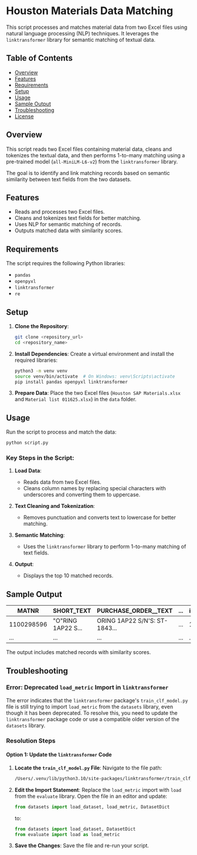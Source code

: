# Houston Materials Data Matching

This script processes and matches material data from two Excel files using natural language processing (NLP) techniques. It leverages the `linktransformer` library for semantic matching of textual data.

## Table of Contents

- [Overview](#overview)
- [Features](#features)
- [Requirements](#requirements)
- [Setup](#setup)
- [Usage](#usage)
- [Sample Output](#sample-output)
- [Troubleshooting](#troubleshooting)
- [License](#license)

## Overview

This script reads two Excel files containing material data, cleans and tokenizes the textual data, and then performs 1-to-many matching using a pre-trained model (`all-MiniLM-L6-v2`) from the `linktransformer` library.

The goal is to identify and link matching records based on semantic similarity between text fields from the two datasets.

## Features

- Reads and processes two Excel files.
- Cleans and tokenizes text fields for better matching.
- Uses NLP for semantic matching of records.
- Outputs matched data with similarity scores.

## Requirements

The script requires the following Python libraries:

- `pandas`
- `openpyxl`
- `linktransformer`
- `re`

## Setup

1. **Clone the Repository**:
   ```bash
   git clone <repository_url>
   cd <repository_name>
   ```

2. **Install Dependencies**:
   Create a virtual environment and install the required libraries:
   ```bash
   python3 -m venv venv
   source venv/bin/activate  # On Windows: venv\Scripts\activate
   pip install pandas openpyxl linktransformer
   ```

3. **Prepare Data**:
   Place the two Excel files (`Houston SAP Materials.xlsx` and `Material list 011625.xlsx`) in the `data` folder.

## Usage

Run the script to process and match the data:
```bash
python script.py
```

### Key Steps in the Script:
1. **Load Data**:
   - Reads data from two Excel files.
   - Cleans column names by replacing special characters with underscores and converting them to uppercase.

2. **Text Cleaning and Tokenization**:
   - Removes punctuation and converts text to lowercase for better matching.

3. **Semantic Matching**:
   - Uses the `linktransformer` library to perform 1-to-many matching of text fields.

4. **Output**:
   - Displays the top 10 matched records.

## Sample Output

| MATNR       | SHORT_TEXT         | PURCHASE_ORDER__TEXT              | ... | id_lt_y | score  |
|-------------|--------------------|------------------------------------|-----|---------|--------|
| 1100298596  | "O"RING 1AP22 S... | ORING 1AP22 S/N'S: ST-1843...     | ... | 1834    | 0.491  |
| ...         | ...                | ...                                | ... | ...     | ...    |

The output includes matched records with similarity scores.

## Troubleshooting

### Error: Deprecated `load_metric` Import in `linktransformer`
The error indicates that the `linktransformer` package's `train_clf_model.py` file is still trying to import `load_metric` from the `datasets` library, even though it has been deprecated. To resolve this, you need to update the `linktransformer` package code or use a compatible older version of the `datasets` library.

### Resolution Steps

#### Option 1: Update the `linktransformer` Code

1. **Locate the `train_clf_model.py` File**:
   Navigate to the file path:
   ```bash
   /Users/.venv/lib/python3.10/site-packages/linktransformer/train_clf_model.py
   ```

2. **Edit the Import Statement**:
   Replace the `load_metric` import with `load` from the `evaluate` library. Open the file in an editor and update:
   ```python
   from datasets import load_dataset, load_metric, DatasetDict
   ```
   to:
   ```python
   from datasets import load_dataset, DatasetDict
   from evaluate import load as load_metric
   ```

3. **Save the Changes**:
   Save the file and re-run your script.

